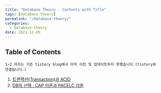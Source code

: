```yaml
---
title: "Database Theory - Contents with Title"
tags: [database-theory]
permalink: "/database-theory/"
categories:
  - database-theory
date: 2021-12-05
---
```


## Table of Contents
`1~2 까지는 기존 tistory blog에서 아직 이전 및 업데이트하지 못했습니다.(tistory와 연결됩니다.)`
1. [트랜잭션(Transaction)과 ACID](https://taem-learning.tistory.com/86?category=1048489)
2. [DB의 선택 : CAP 이론과 PACELC 이론](https://taem-learning.tistory.com/87?category=1048489)

